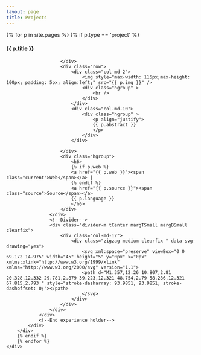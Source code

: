 ```yaml
---
layout: page
title: Projects
---
```



<div class="block-content ">
	<div class="timeline education">
		{% for p in site.pages %}
		{% if p.type == 'project' %}
		<div class="row ">
			<div class="col-md-12">
				<div class="exp-holder">
					<div class="exp">
						<div class="hgroup" >
							<h4>{{ p.title }}</h4>
							
						</div>
						<div class="row">
							<div class="col-md-2">
								<img style="max-width: 115px;max-height: 100px; padding: 5px; align:left;" src="{{ p.img }}" />
								<div class="hgroup" >
									<br />
								</div>
							</div>
							<div class="col-md-10"> 
								<div class="hgroup" >  
									<p align="justify">
									{{ p.abstract }}
									</p>
								</div>
							</div>
							
						</div>
						<div class="hgroup">
							<h6>
							{% if p.web %}
							<a href="{{ p.web }}"><span class="current">Web</span></a> |
							{% endif %}
							<a href="{{ p.source }}"><span class="source">Source</span></a>
							{{ p.language }}
							</h6>
						</div>
					</div>
					<!--Divider-->
					<div class="divider-m tCenter margTSmall margBSmall clearfix">
						<div class="col-md-12">
							<div class="zigzag medium clearfix " data-svg-drawing="yes">
								<svg xml:space="preserve" viewBox="0 0 69.172 14.975" width="45" height="5" y="0px" x="0px" xmlns:xlink="http://www.w3.org/1999/xlink" xmlns="http://www.w3.org/2000/svg" version="1.1">
								<path d="M1.357,12.26 10.807,2.81 20.328,12.332 29.781,2.879 39.223,12.321 48.754,2.79 58.286,12.321 67.815,2.793 " style="stroke-dasharray: 93.9851, 93.9851; stroke-dashoffset: 0;"></path>
								</svg>
							</div>
						</div>
					</div>
				</div>
				<!--End experience holder-->
			</div>
		</div>
		{% endif %}
		{% endfor %}
	</div>
</div>

